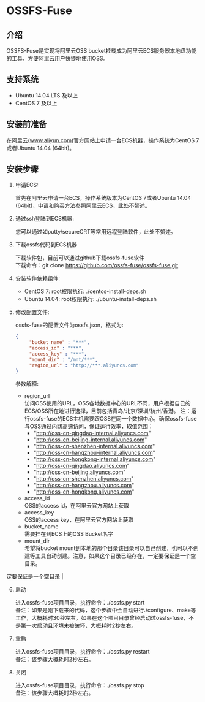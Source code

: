 # OSSFS-Fuse

## 介绍

OSSFS-Fuse是实现将阿里云OSS bucket挂载成为阿里云ECS服务器本地盘功能的工具，方便阿里云用户快捷地使用OSS。

## 支持系统

* Ubuntu 14.04 LTS 及以上
* CentOS 7 及以上

## 安装前准备

在阿里云(www.aliyun.com)官方网站上申请一台ECS机器，操作系统为CentOS 7 或者Ubuntu 14.04 (64bit)。

## 安装步骤

1. 申请ECS:

   首先在阿里云申请一台ECS，操作系统版本为CentOS 7或者Ubuntu 14.04 (64bit)，申请和购买方法参照阿里云ECS，此处不赘述。

2. 通过ssh登陆到ECS机器:

   您可以通过如putty/secureCRT等常用远程登陆软件，此处不赘述。

3. 下载ossfs代码到ECS机器

   下载软件包，目前可以通过github下载ossfs-fuse软件  
   下载命令：git clone https://github.com/ossfs-fuse/ossfs-fuse.git

4. 安装软件依赖组件:

   * CentOS 7:
     root权限执行: ./centos-install-deps.sh
   * Ubuntu 14.04:
     root权限执行: ./ubuntu-install-deps.sh

5. 修改配置文件:

   ossfs-fuse的配置文件为ossfs.json，格式为:
   ```json
   {
        "bucket_name" : "***",
        "access_id" : "***",
        "access_key" : "***",
        "mount_dir" : "/mnt/***",
        "region_url" : "http://***.aliyuncs.com"
   }
   ```
   参数解释:
   * region_url  
     访问OSS使用的URL，OSS各地数据中心的URL不同，用户根据自己的ECS/OSS所在地进行选择，目前包括青岛/北京/深圳/杭州/香港。
     注：运行ossfs-fuse的ECS主机需要跟OSS在同一个数据中心，确保ossfs-fuse与OSS通过内网高速访问，保证运行效率，取值范围：
     - "http://oss-cn-qingdao-internal.aliyuncs.com"
     - "http://oss-cn-beijing-internal.aliyuncs.com"
     - "http://oss-cn-shenzhen-internal.aliyuncs.com"
     - "http://oss-cn-hangzhou-internal.aliyuncs.com"
     - "http://oss-cn-hongkong-internal.aliyuncs.com"
     - "http://oss-cn-qingdao.aliyuncs.com"
     - "http://oss-cn-beijing.aliyuncs.com"
     - "http://oss-cn-shenzhen.aliyuncs.com"
     - "http://oss-cn-hangzhou.aliyuncs.com"
     - "http://oss-cn-hongkong.aliyuncs.com"
   * access_id  
     OSS的access id，在阿里云官方网站上获取
   * access_key  
     OSS的access key，在阿里云官方网站上获取
   * bucket_name  
     需要挂在到ECS上的OSS Bucket名字
   * mount_dir  
     希望将bucket mount到本地的那个目录该目录可以自己创建，也可以不创建等工具自动创建。注意，如果这个目录已经存在，一定要保证是一个空目录。
     
     
定要保证是一个空目录 |
   
6. 启动

   进入ossfs-fuse项目目录，执行命令：./ossfs.py start  
   备注：如果是刚下载来的代码，这个步骤中会自动进行./configure、make等工作，大概耗时30秒左右。如果在这个项目目录曾经启动过ossfs-fuse，不是第一次启动且环境未被破坏，大概耗时2秒左右。

7. 重启

   进入ossfs-fuse项目目录，执行命令：./ossfs.py restart  
   备注：该步骤大概耗时2秒左右。

8. 关闭

   进入ossfs-fuse项目目录，执行命令：./ossfs.py stop  
   备注：该步骤大概耗时2秒左右。
   